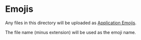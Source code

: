 # Emojis

Any files in this directory will be uploaded as [Application Emojis](https://discord.com/developers/docs/resources/emoji#create-application-emoji).

The file name (minus extension) will be used as the emoji name.
